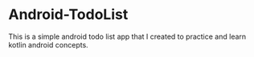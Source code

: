 # Android-TodoList
This is a simple android todo list app that I created to practice and learn kotlin android concepts.
